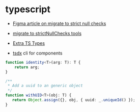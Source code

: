# typescript

- [Figma article on migrate to strict null checks](https://www.figma.com/blog/inside-figma-a-case-study-on-strict-null-checks/)
- [migrate to strictNullChecks tools](https://github.com/figma/strict-null-check-migration-tools)

- [Extra TS Types](https://github.com/sindresorhus/type-fest)
- [tsdx](https://www.npmjs.com/package/tsdx) cli for components

```typescript
function identity<T>(arg: T): T {
    return arg;
}

/**
 * Add a uuid to an generic object 
 */
function withUID<T>(obj: T) { 
   return Object.assign({}, obj, { uuid: _.uniqueId() });
}
```
